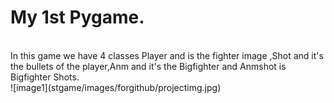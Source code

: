 # My 1st Pygame.
<br>
In this game we have 4 classes Player and is the fighter image ,Shot and it's the bullets of the player,Anm and it's the Bigfighter and Anmshot is Bigfighter Shots.
<br>
![image1](stgame/images/forgithub/projectimg.jpg)
